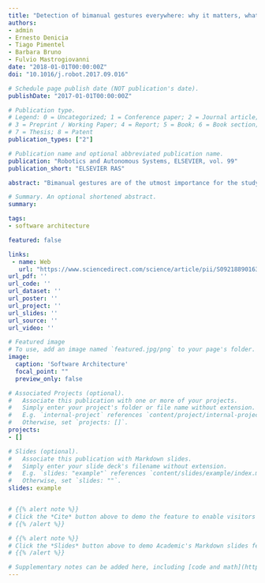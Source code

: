 ```yaml
---
title: "Detection of bimanual gestures everywhere: why it matters, what we need and what is missing"
authors:
- admin
- Ernesto Denicia
- Tiago Pimentel
- Barbara Bruno
- Fulvio Mastrogiovanni
date: "2018-01-01T00:00:00Z"
doi: "10.1016/j.robot.2017.09.016"

# Schedule page publish date (NOT publication's date).
publishDate: "2017-01-01T00:00:00Z"

# Publication type.
# Legend: 0 = Uncategorized; 1 = Conference paper; 2 = Journal article;
# 3 = Preprint / Working Paper; 4 = Report; 5 = Book; 6 = Book section;
# 7 = Thesis; 8 = Patent
publication_types: ["2"]

# Publication name and optional abbreviated publication name.
publication: "Robotics and Autonomous Systems, ELSEVIER, vol. 99"
publication_short: "ELSEVIER RAS"

abstract: "Bimanual gestures are of the utmost importance for the study of motor coordination in humans and in everyday activities. A reliable detection of bimanual gestures in unconstrained environments is fundamental for their clinical study and to assess common activities of daily living. This paper investigates techniques for a reliable, unconstrained detection and classification of bimanual gestures. The work assumes the availability of inertial data originating from the two hands arms, builds upon a previously developed technique for gesture modeling based on Gaussian Mixture Modeling (GMM) and Gaussian Mixture Regression (GMR), and compares different modeling and classification techniques, which are based on a number of assumptions inspired by literature about how bimanual gestures are represented and modeled in the brain. Experiments show results related to 5 everyday bimanual activities, which have been selected on the basis of three main parameters: (not) constraining the two hands by a physical tool, (not) requiring a specific sequence of single-hand gestures, being recursive (or not). In the best performing combination of modeling approach and classification technique, we achieve overall accuracy, precision, recall and F1-score above 80%."

# Summary. An optional shortened abstract.
summary:

tags:
- software architecture

featured: false

links:
 - name: Web
   url: "https://www.sciencedirect.com/science/article/pii/S0921889016303773"
url_pdf: ''
url_code: ''
url_dataset: ''
url_poster: ''
url_project: ''
url_slides: ''
url_source: ''
url_video: ''

# Featured image
# To use, add an image named `featured.jpg/png` to your page's folder.
image:
  caption: 'Software Architecture'
  focal_point: ""
  preview_only: false

# Associated Projects (optional).
#   Associate this publication with one or more of your projects.
#   Simply enter your project's folder or file name without extension.
#   E.g. `internal-project` references `content/project/internal-project/index.md`.
#   Otherwise, set `projects: []`.
projects:
- []

# Slides (optional).
#   Associate this publication with Markdown slides.
#   Simply enter your slide deck's filename without extension.
#   E.g. `slides: "example"` references `content/slides/example/index.md`.
#   Otherwise, set `slides: ""`.
slides: example


# {{% alert note %}}
# Click the *Cite* button above to demo the feature to enable visitors to import publication metadata into their reference management software.
# {{% /alert %}}

# {{% alert note %}}
# Click the *Slides* button above to demo Academic's Markdown slides feature.
# {{% /alert %}}

# Supplementary notes can be added here, including [code and math](https://sourcethemes.com/academic/docs/writing-markdown-latex/).
---
```

